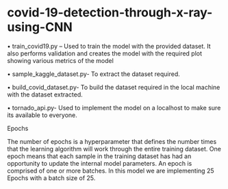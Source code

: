 # covid-19-detection-through-x-ray-using-CNN


• train_covid19.py – Used to train the model with the provided dataset. It also performs 
validation and creates the model with the required plot showing various metrics of the 
model

• sample_kaggle_dataset.py- To extract the dataset required.

• build_covid_dataset.py- To build the dataset required in the local machine with the 
dataset extracted.

• tornado_api.py- Used to implement the model on a localhost to make sure its available 
to everyone.



Epochs

The number of epochs is a hyperparameter that defines the number times that the learning 
algorithm will work through the entire training dataset. One epoch means that each sample in 
the training dataset has had an opportunity to update the internal model parameters. An epoch is 
comprised of one or more batches. In this model we are implementing 25 Epochs with a batch 
size of 25.
